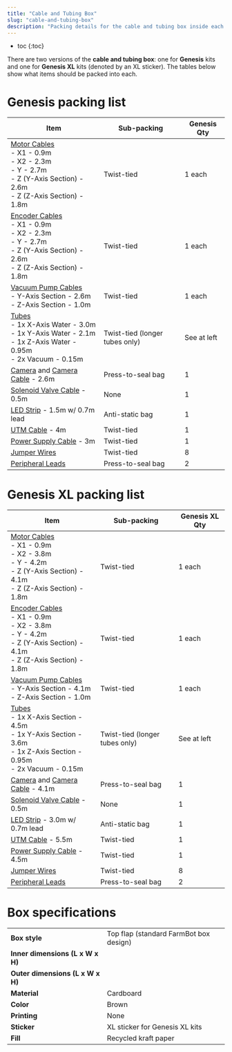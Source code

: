 ```yaml
---
title: "Cable and Tubing Box"
slug: "cable-and-tubing-box"
description: "Packing details for the cable and tubing box inside each main carton"
---
```


* toc
{:toc}

There are two versions of the **cable and tubing box**: one for **Genesis** kits and one for **Genesis XL** kits (denoted by an <span class="fb-xl-sticker">XL</span> sticker). The tables below show what items should be packed into each.

# Genesis packing list

|Item                          |Sub-packing                   |Genesis Qty                   |
|------------------------------|------------------------------|------------------------------|
|[Motor Cables](../../Extras/bom/electronics-and-wiring.md#motor-cables)<br>- X1 - 0.9m<br>- X2 - 2.3m<br>- Y - 2.7m<br>- Z (Y-Axis Section) - 2.6m<br>- Z (Z-Axis Section) - 1.8m|Twist-tied|1 each
|[Encoder Cables](../../Extras/bom/electronics-and-wiring.md#encoder-cables)<br>- X1 - 0.9m<br>- X2 - 2.3m<br>- Y - 2.7m<br>- Z (Y-Axis Section) - 2.6m<br>- Z (Z-Axis Section) - 1.8m|Twist-tied|1 each
|[Vacuum Pump Cables](../../Extras/bom/electronics-and-wiring.md#vacuum-pump-cable)<br>- Y-Axis Section - 2.6m<br>- Z-Axis Section - 1.0m|Twist-tied|1 each
|[Tubes](../../Extras/bom/tubing.md#liquidgas-tubes)<br>- 1x X-Axis Water - 3.0m<br>- 1x Y-Axis Water - 2.1m<br>- 1x Z-Axis Water - 0.95m<br>- 2x Vacuum - 0.15m|Twist-tied (longer tubes only)|See at left
|[Camera](../../Extras/bom/electronics-and-wiring#camera) and [Camera Cable](../../Extras/bom/electronics-and-wiring#camera-cable) - 2.6m|Press-to-seal bag|1
|[Solenoid Valve Cable](../../Extras/bom/electronics-and-wiring#solenoid-valve-cable) - 0.5m|None|1
|[LED Strip](../../Extras/bom/electronics-and-wiring#led-strip) - 1.5m w/ 0.7m lead|Anti-static bag|1
|[UTM Cable](../../Extras/bom/electronics-and-wiring#universal-tool-mount-cable) - 4m|Twist-tied|1
|[Power Supply Cable](../../Extras/bom/electronics-and-wiring#power-supply-cable) - 3m|Twist-tied|1
|[Jumper Wires](../../Extras/bom/electronics-and-wiring#jumper-wires)|Twist-tied|8
|[Peripheral Leads](../../Extras/bom/electronics-and-wiring#peripheral-leads)|Press-to-seal bag|2

# Genesis XL packing list

|Item                          |Sub-packing                   |Genesis XL Qty                |
|------------------------------|------------------------------|------------------------------|
|[Motor Cables](../../Extras/bom/electronics-and-wiring.md#motor-cables)<br>- X1 - 0.9m<br>- X2 - 3.8m<br>- Y - 4.2m<br>- Z (Y-Axis Section) - 4.1m<br>- Z (Z-Axis Section) - 1.8m|Twist-tied|1 each
|[Encoder Cables](../../Extras/bom/electronics-and-wiring.md#encoder-cables)<br>- X1 - 0.9m<br>- X2 - 3.8m<br>- Y - 4.2m<br>- Z (Y-Axis Section) - 4.1m<br>- Z (Z-Axis Section) - 1.8m|Twist-tied|1 each
|[Vacuum Pump Cables](../../Extras/bom/electronics-and-wiring.md#vacuum-pump-cable)<br>- Y-Axis Section - 4.1m<br>- Z-Axis Section - 1.0m|Twist-tied|1 each
|[Tubes](../../Extras/bom/tubing.md#liquidgas-tubes)<br>- 1x X-Axis Section - 4.5m<br>- 1x Y-Axis Section - 3.6m<br>- 1x Z-Axis Section - 0.95m<br>- 2x Vacuum - 0.15m|Twist-tied (longer tubes only)|See at left
|[Camera](../../Extras/bom/electronics-and-wiring#camera) and [Camera Cable](../../Extras/bom/electronics-and-wiring#camera-cable) - 4.1m|Press-to-seal bag|1
|[Solenoid Valve Cable](../../Extras/bom/electronics-and-wiring#solenoid-valve-cable) - 0.5m|None|1
|[LED Strip](../../Extras/bom/electronics-and-wiring#led-strip) - 3.0m w/ 0.7m lead|Anti-static bag|1
|[UTM Cable](../../Extras/bom/electronics-and-wiring#universal-tool-mount-cable) - 5.5m|Twist-tied|1
|[Power Supply Cable](../../Extras/bom/electronics-and-wiring#power-supply-cable) - 4.5m|Twist-tied|1
|[Jumper Wires](../../Extras/bom/electronics-and-wiring#jumper-wires)|Twist-tied|8
|[Peripheral Leads](../../Extras/bom/electronics-and-wiring#peripheral-leads)|Press-to-seal bag|2

# Box specifications

|                              |                              |
|------------------------------|------------------------------|
|**Box style**                 |Top flap (standard FarmBot box design)
|**Inner dimensions (L x W x H)**|
|**Outer dimensions (L x W x H)**|
|**Material**                  |Cardboard
|**Color**                     |Brown
|**Printing**                  |None
|**Sticker**                   |<span class="fb-xl-sticker">XL</span> sticker for Genesis XL kits
|**Fill**                      |Recycled kraft paper

